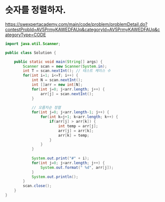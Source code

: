# 슷자를 정렬하자.
https://swexpertacademy.com/main/code/problem/problemDetail.do?contestProbId=AV5PrmyKAWEDFAUq&categoryId=AV5PrmyKAWEDFAUq&categoryType=CODE

```java
import java.util.Scanner;

public class Solution {

	public static void main(String[] args) {
		Scanner scan = new Scanner(System.in);
		int T = scan.nextInt();	// 테스트 케이스 수
		for(int i=1; i<=T; i++) {
			int N = scan.nextInt();
			int []arr = new int[N];
			for(int j=0; j<arr.length; j++) {
				arr[j] = scan.nextInt();
			}
			
			// 오름차순 정렬
			for(int j=0; j<arr.length-1; j++) {
				for(int k=j+1; k<arr.length; k++) {
					if(arr[j] > arr[k]) {
						int temp = arr[j];
						arr[j] = arr[k];
						arr[k] = temp;
					}
				}
			}
			
			System.out.print("#" + i);
			for(int j=0; j<arr.length; j++) {
				System.out.format(" %d", arr[j]);
			}
			System.out.println();
		}
		scan.close();
	}
}
```
